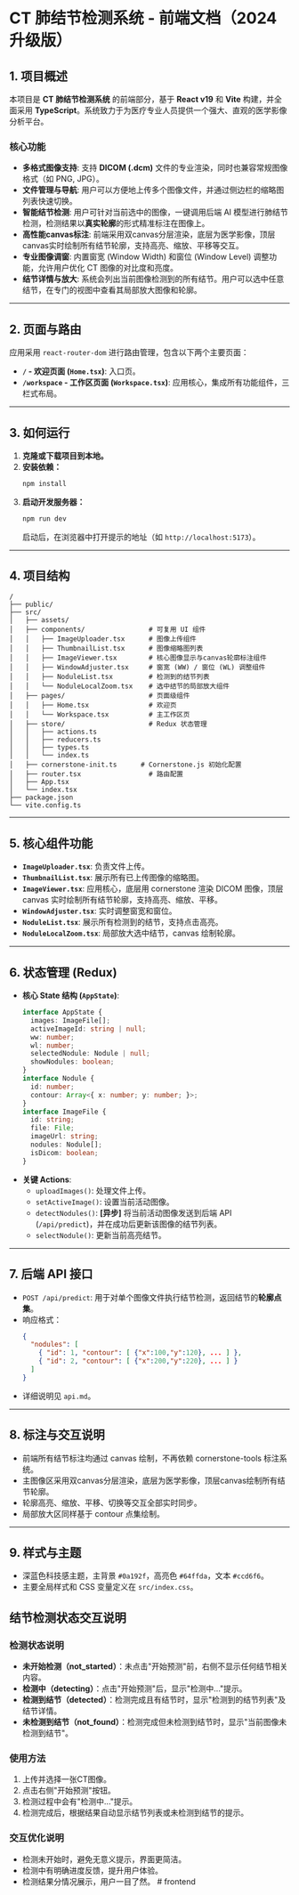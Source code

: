 # **CT 肺结节检测系统 - 前端文档（2024升级版）**

## **1. 项目概述**

本项目是 **CT 肺结节检测系统** 的前端部分，基于 **React v19** 和 **Vite** 构建，并全面采用 **TypeScript**。系统致力于为医疗专业人员提供一个强大、直观的医学影像分析平台。

### **核心功能**
- **多格式图像支持**: 支持 **DICOM (.dcm)** 文件的专业渲染，同时也兼容常规图像格式（如 PNG, JPG）。
- **文件管理与导航**: 用户可以方便地上传多个图像文件，并通过侧边栏的缩略图列表快速切换。
- **智能结节检测**: 用户可针对当前选中的图像，一键调用后端 AI 模型进行肺结节检测，检测结果以**真实轮廓**的形式精准标注在图像上。
- **高性能canvas标注**: 前端采用双canvas分层渲染，底层为医学影像，顶层canvas实时绘制所有结节轮廓，支持高亮、缩放、平移等交互。
- **专业图像调窗**: 内置窗宽 (Window Width) 和窗位 (Window Level) 调整功能，允许用户优化 CT 图像的对比度和亮度。
- **结节详情与放大**: 系统会列出当前图像检测到的所有结节。用户可以选中任意结节，在专门的视图中查看其局部放大图像和轮廓。

---

## **2. 页面与路由**

应用采用 `react-router-dom` 进行路由管理，包含以下两个主要页面：

-   **`/` - 欢迎页面 (`Home.tsx`)**: 入口页。
-   **`/workspace` - 工作区页面 (`Workspace.tsx`)**: 应用核心，集成所有功能组件，三栏式布局。

---

## **3. 如何运行**

1.  **克隆或下载项目到本地。**
2.  **安装依赖：**
    ```bash
    npm install
    ```
3.  **启动开发服务器：**
    ```bash
    npm run dev
    ```
    启动后，在浏览器中打开提示的地址（如 `http://localhost:5173`）。

---

## **4. 项目结构**

```
/
├── public/
├── src/
│   ├── assets/
│   ├── components/                # 可复用 UI 组件
│   │   ├── ImageUploader.tsx      # 图像上传组件
│   │   ├── ThumbnailList.tsx      # 图像缩略图列表
│   │   ├── ImageViewer.tsx        # 核心图像显示与canvas轮廓标注组件
│   │   ├── WindowAdjuster.tsx     # 窗宽 (WW) / 窗位 (WL) 调整组件
│   │   ├── NoduleList.tsx         # 检测到的结节列表
│   │   └── NoduleLocalZoom.tsx    # 选中结节的局部放大组件
│   ├── pages/                     # 页面级组件
│   │   ├── Home.tsx               # 欢迎页
│   │   └── Workspace.tsx          # 主工作区页
│   ├── store/                     # Redux 状态管理
│   │   ├── actions.ts
│   │   ├── reducers.ts
│   │   ├── types.ts
│   │   └── index.ts
│   ├── cornerstone-init.ts      # Cornerstone.js 初始化配置
│   ├── router.tsx                 # 路由配置
│   ├── App.tsx
│   └── index.tsx
├── package.json
└── vite.config.ts
```

---

## **5. 核心组件功能**
-   **`ImageUploader.tsx`**: 负责文件上传。
-   **`ThumbnailList.tsx`**: 展示所有已上传图像的缩略图。
-   **`ImageViewer.tsx`**: 应用核心，底层用 cornerstone 渲染 DICOM 图像，顶层 canvas 实时绘制所有结节轮廓，支持高亮、缩放、平移。
-   **`WindowAdjuster.tsx`**: 实时调整窗宽和窗位。
-   **`NoduleList.tsx`**: 展示所有检测到的结节，支持点击高亮。
-   **`NoduleLocalZoom.tsx`**: 局部放大选中结节，canvas 绘制轮廓。

---

## **6. 状态管理 (Redux)**

-   **核心 State 结构 (`AppState`)**:
    ```typescript
    interface AppState {
      images: ImageFile[];
      activeImageId: string | null;
      ww: number;
      wl: number;
      selectedNodule: Nodule | null;
      showNodules: boolean;
    }
    interface Nodule {
      id: number;
      contour: Array<{ x: number; y: number; }>;
    }
    interface ImageFile {
      id: string;
      file: File;
      imageUrl: string;
      nodules: Nodule[];
      isDicom: boolean;
    }
    ```
-   **关键 Actions**:
    -   `uploadImages()`: 处理文件上传。
    -   `setActiveImage()`: 设置当前活动图像。
    -   `detectNodules()`: **[异步]** 将当前活动图像发送到后端 API (`/api/predict`)，并在成功后更新该图像的结节列表。
    -   `selectNodule()`: 更新当前高亮结节。

---

## **7. 后端 API 接口**

-   `POST /api/predict`: 用于对单个图像文件执行结节检测，返回结节的**轮廓点集**。
-   响应格式：
    ```json
    {
      "nodules": [
        { "id": 1, "contour": [ {"x":100,"y":120}, ... ] },
        { "id": 2, "contour": [ {"x":200,"y":220}, ... ] }
      ]
    }
    ```
-   详细说明见 `api.md`。

---

## **8. 标注与交互说明**
- 前端所有结节标注均通过 canvas 绘制，不再依赖 cornerstone-tools 标注系统。
- 主图像区采用双canvas分层渲染，底层为医学影像，顶层canvas绘制所有结节轮廓。
- 轮廓高亮、缩放、平移、切换等交互全部实时同步。
- 局部放大区同样基于 contour 点集绘制。

---

## **9. 样式与主题**
- 深蓝色科技感主题，主背景 `#0a192f`，高亮色 `#64ffda`，文本 `#ccd6f6`。
- 主要全局样式和 CSS 变量定义在 `src/index.css`。

## 结节检测状态交互说明

### 检测状态说明
- **未开始检测（not_started）**：未点击"开始预测"前，右侧不显示任何结节相关内容。
- **检测中（detecting）**：点击"开始预测"后，显示"检测中..."提示。
- **检测到结节（detected）**：检测完成且有结节时，显示"检测到的结节列表"及结节详情。
- **未检测到结节（not_found）**：检测完成但未检测到结节时，显示"当前图像未检测到结节"。

### 使用方法
1. 上传并选择一张CT图像。
2. 点击右侧"开始预测"按钮。
3. 检测过程中会有"检测中..."提示。
4. 检测完成后，根据结果自动显示结节列表或未检测到结节的提示。

### 交互优化说明
- 检测未开始时，避免无意义提示，界面更简洁。
- 检测中有明确进度反馈，提升用户体验。
- 检测结果分情况展示，用户一目了然。
#   f r o n t e n d  
 